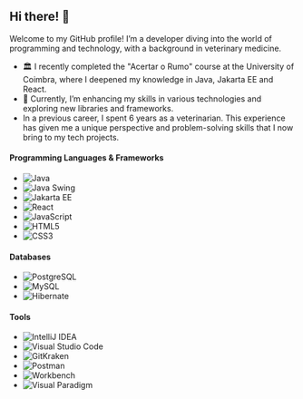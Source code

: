 ## Hi there! 👋

Welcome to my GitHub profile! I’m a developer diving into the world of programming and technology, with a background in veterinary medicine.

- 🏛️ I recently completed the "Acertar o Rumo" course at the University of Coimbra, where I deepened my knowledge in Java, Jakarta EE and React.
- 🚀 Currently, I’m enhancing my skills in various technologies and exploring new libraries and frameworks.
-   In a previous career, I spent 6 years as a veterinarian. This experience has given me a unique perspective and problem-solving skills that I now bring to my tech projects.

#### Programming Languages & Frameworks

- ![Java](https://img.shields.io/badge/Java-007396?style=flat&logo=java&logoColor=white)
- ![Java Swing](https://img.shields.io/badge/Java%20Swing-007396?style=flat&logo=java&logoColor=white)
- ![Jakarta EE](https://img.shields.io/badge/Jakarta%20EE-007396?style=flat&logo=java&logoColor=white)
- ![React](https://img.shields.io/badge/React-61DAFB?style=flat&logo=react&logoColor=black)
- ![JavaScript](https://img.shields.io/badge/JavaScript-F7DF1E?style=flat&logo=javascript&logoColor=black)
- ![HTML5](https://img.shields.io/badge/HTML5-E34F26?style=flat&logo=html5&logoColor=white)
- ![CSS3](https://img.shields.io/badge/CSS3-1572B6?style=flat&logo=css3&logoColor=white)

#### Databases

- ![PostgreSQL](https://img.shields.io/badge/PostgreSQL-336791?style=flat&logo=postgresql&logoColor=white)
- ![MySQL](https://img.shields.io/badge/MySQL-4479A1?style=flat&logo=mysql&logoColor=white)
- ![Hibernate](https://img.shields.io/badge/Hibernate-59666C?style=flat&logo=hibernate&logoColor=white)

#### Tools

- ![IntelliJ IDEA](https://img.shields.io/badge/IntelliJ%20IDEA-000000?style=flat&logo=intellij-idea&logoColor=white)
- ![Visual Studio Code](https://img.shields.io/badge/Visual%20Studio%20Code-007ACC?style=flat&logo=visual-studio-code&logoColor=white)
- ![GitKraken](https://img.shields.io/badge/GitKraken-179287?style=flat&logo=gitkraken&logoColor=white)
- ![Postman](https://img.shields.io/badge/Postman-FF6C37?style=flat&logo=postman&logoColor=white)
- ![Workbench](https://img.shields.io/badge/MySQL%20Workbench-00618A?style=flat&logo=mysql&logoColor=white)
- ![Visual Paradigm](https://img.shields.io/badge/Visual%20Paradigm-1F4F6F?style=flat&logo=visual-paradigm&logoColor=white)
